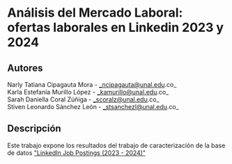 # Análisis del Mercado Laboral: ofertas laborales en Linkedin 2023 y 2024

## Autores

Narly Tatiana Cipagauta Mora - _ncipagauta@unal.edu.co_\
Karla Estefanía Murillo López - _kamurillo@unal.edu.co_\
Sarah Daniella Coral Zúñiga - _scoralz@unal.edu.co_\
Stiven Leonardo Sánchez León - _stsanchezl@unal.edu.co_

## Descripción

Este trabajo expone los resultados del trabajo de caracterización de la base de datos ["LinkedIn Job Postings (2023 - 2024)"](https://www.kaggle.com/datasets/arshkon/linkedin-job-postings)
